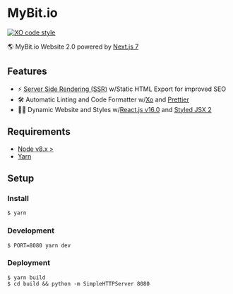 # MyBit.io
[![XO code style](https://img.shields.io/badge/code_style-XO-5ed9c7.svg)](https://github.com/sindresorhus/xo)

🌎 MyBit.io Website 2.0 powered by [Next.js 7](https://github.com/zeit/next.js/)

## Features

* ⚡️ [Server Side Rendering (SSR)](https://medium.com/walmartlabs/the-benefits-of-server-side-rendering-over-client-side-rendering-5d07ff2cefe8) w/Static HTML Export for improved SEO
* 🛠 Automatic Linting and Code Formatter w/[Xo](https://github.com/sindresorhus/xo) and [Prettier](https://github.com/prettier/prettier)
* 💅🏻 Dynamic Website and Styles w/[React.js v16.0](https://reactjs.org/) and [Styled JSX 2](https://github.com/zeit/styled-jsx)

## Requirements

* [Node v8.x >](https://nodejs.org/en/)
* [Yarn](https://yarnpkg.com/en/)

## Setup

### Install

```shell
$ yarn
```

### Development

```shell
$ PORT=8080 yarn dev
```

### Deployment

```shell
$ yarn build
$ cd build && python -m SimpleHTTPServer 8080
```

